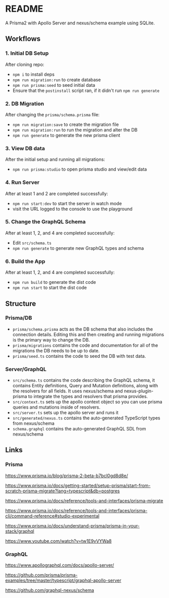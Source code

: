 # README

A Prisma2 with Apollo Server and nexus/schema example using SQLite.

## Workflows

### 1. Initial DB Setup

After cloning repo:

- `npm i` to install deps
- `npm run migration:run` to create database
- `npm run prisma:seed` to seed initial data
- Ensure that the `postinstall` script ran, if it didn't run `npm run generate`

### 2. DB Migration

After changing the `prisma/schema.prisma` file:

- `npm run migration:save` to create the migration file
- `npm run migration:run` to run the migration and alter the DB
- `npm run generate` to generate the new prisma client

### 3. View DB data

After the initial setup and running all migrations:

- `npm run prisma:studio` to open prisma studio and view/edit data

### 4. Run Server
After at least 1 and 2 are completed successfully:

- `npm run start:dev` to start the server in watch mode
- visit the URL logged to the console to use the playground

### 5. Change the GraphQL Schema
After at least 1, 2, and 4 are completed successfully:

- Edit `src/schema.ts`
- `npm run generate` to generate new GraphQL types and schema

### 6. Build the App
After at least 1, 2, and 4 are completed successfully:

- `npm run build` to generate the dist code
- `npm run start` to start the dist code

## Structure

### Prisma/DB

- `prisma/schema.prisma` acts as the DB schema that also includes the connection details. Editing this and then creating and running migrations is the primary way to change the DB.
- `prisma/migrations` contains the code and documentation for all of the migrations the DB needs to be up to date.
- `prisma/seed.ts` contains the code to seed the DB with test data.

### Server/GraphQL

- `src/schema.ts` contains the code describing the GraphQL schema, it contains Entity definitions, Query and Mutation definitions, along with the resolvers for all fields. It uses nexus/schema and nexus-plugin-prisma to integrate the types and resolvers that prisma provides.
- `src/context.ts` sets up the apollo context object so you can use prisma queries and mutations inside of resolvers.
- `src/server.ts` sets up the apollo server and runs it
- `src/generated/nexus.ts` contains the auto-generated TypeScript types from nexus/schema
- `schema.graphql` contains the auto-generated GraphQL SDL from nexus/schema

## Links

### Prisma

https://www.prisma.io/blog/prisma-2-beta-b7bcl0gd8d8e/

https://www.prisma.io/docs/getting-started/setup-prisma/start-from-scratch-prisma-migrate?lang=typescript&db=postgres

https://www.prisma.io/docs/reference/tools-and-interfaces/prisma-migrate

https://www.prisma.io/docs/reference/tools-and-interfaces/prisma-cli/command-reference#studio-experimental

https://www.prisma.io/docs/understand-prisma/prisma-in-your-stack/graphql

https://www.youtube.com/watch?v=tw1E9vVYWa8

### GraphQL

https://www.apollographql.com/docs/apollo-server/

https://github.com/prisma/prisma-examples/tree/master/typescript/graphql-apollo-server

https://github.com/graphql-nexus/schema

